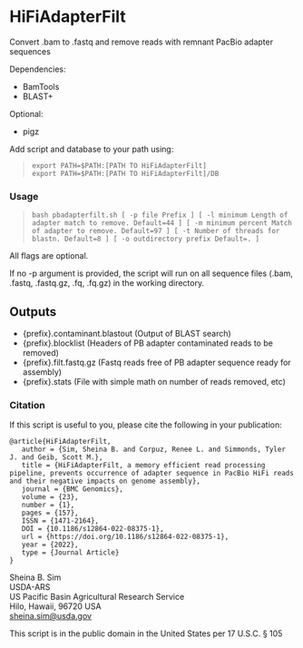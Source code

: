 # HiFiAdapterFilt
Convert .bam to .fastq and remove reads with remnant PacBio adapter sequences  

Dependencies:

* BamTools 
* BLAST+

Optional:

* pigz

Add script and database to your path using:  

> ``export PATH=$PATH:[PATH TO HiFiAdapterFilt]``  
> ``export PATH=$PATH:[PATH TO HiFiAdapterFilt]/DB``  

### Usage
  
> ``bash pbadapterfilt.sh [ -p file Prefix ] [ -l minimum Length of adapter match to remove. Default=44 ] [ -m minimum percent Match of adapter to remove. Default=97 ] [ -t Number of threads for blastn. Default=8 ] [ -o outdirectory prefix Default=. ]`` 

All flags are optional. 

If no -p argument is provided, the script will run on all sequence files (.bam, .fastq, .fastq.gz, .fq, .fq.gz) in the working directory.

## Outputs

* {prefix}.contaminant.blastout (Output of BLAST search)
* {prefix}.blocklist (Headers of PB adapter contaminated reads to be removed)
* {prefix}.filt.fastq.gz (Fastq reads free of PB adapter sequence ready for assembly)
* {prefix}.stats (File with simple math on number of reads removed, etc)

### Citation

If this script is useful to you, please cite the following in your publication:

```
@article{HiFiAdapterFilt,
   author = {Sim, Sheina B. and Corpuz, Renee L. and Simmonds, Tyler J. and Geib, Scott M.},
   title = {HiFiAdapterFilt, a memory efficient read processing pipeline, prevents occurrence of adapter sequence in PacBio HiFi reads and their negative impacts on genome assembly},
   journal = {BMC Genomics},
   volume = {23},
   number = {1},
   pages = {157},
   ISSN = {1471-2164},
   DOI = {10.1186/s12864-022-08375-1},
   url = {https://doi.org/10.1186/s12864-022-08375-1},
   year = {2022},
   type = {Journal Article}
}

```

Sheina B. Sim  
USDA-ARS  
US Pacific Basin Agricultural Research Service  
Hilo, Hawaii, 96720 USA  
sheina.sim@usda.gov  

This script is in the public domain in the United States per 17 U.S.C. § 105

